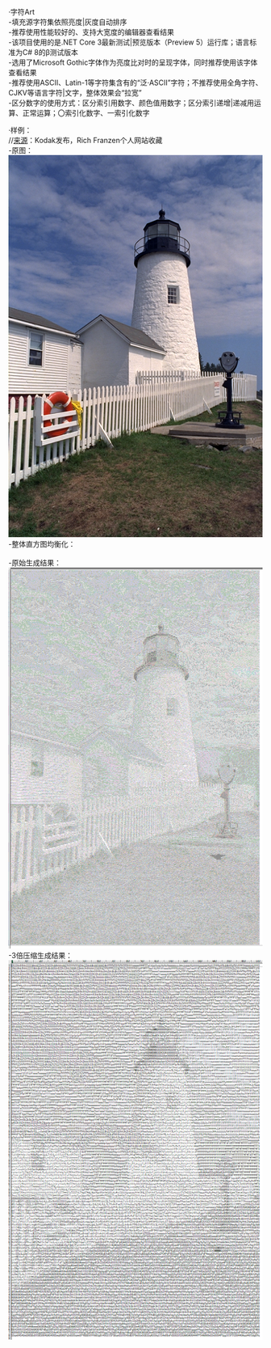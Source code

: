[//]:# (Microsoft YaHei UI)

·字符Art  
\-填充源字符集依照亮度|灰度自动排序  
\-推荐使用性能较好的、支持大宽度的编辑器查看结果  
\-该项目使用的是.NET Core 3最新测试|预览版本（Preview 5）运行库；语言标准为C# 8的β测试版本  
\-选用了Microsoft Gothic字体作为亮度比对时的呈现字体，同时推荐使用该字体查看结果  
\-推荐使用ASCII、Latin-1等字符集含有的“泛·ASCII”字符；不推荐使用全角字符、CJKV等语言字符|文字，整体效果会“拉宽”  
\-区分数字的使用方式：区分索引用数字、颜色值用数字；区分索引递增|递减用运算、正常运算；〇索引化数字、一索引化数字  

·样例：  
//[来源](http://r0k.us/graphics/kodak)：Kodak发布，Rich  Franzen个人网站收藏  
\-原图：  
![原图](https://github.com/MetallicPickaxe/ASCII-Art/blob/master/Read%20Me%E7%94%A8%E5%9B%BE/kodim19.png?raw=true)  
\-整体直方图均衡化：  
![]()  
\-原始生成结果：  
![原始生成结果](https://github.com/MetallicPickaxe/ASCII-Art/blob/master/Read%20Me%E7%94%A8%E5%9B%BE/kodim19-%E5%AD%97%E7%AC%A6Art-1%E5%80%8D%E7%BC%A9%E6%94%BE.png?raw=true)  
\-3倍压缩生成结果：  
![3倍压缩生成结果](https://github.com/MetallicPickaxe/ASCII-Art/blob/master/Read%20Me%E7%94%A8%E5%9B%BE/kodim19-%E5%AD%97%E7%AC%A6Art-3%E5%80%8D%E7%BC%A9%E6%94%BE.png?raw=true)  